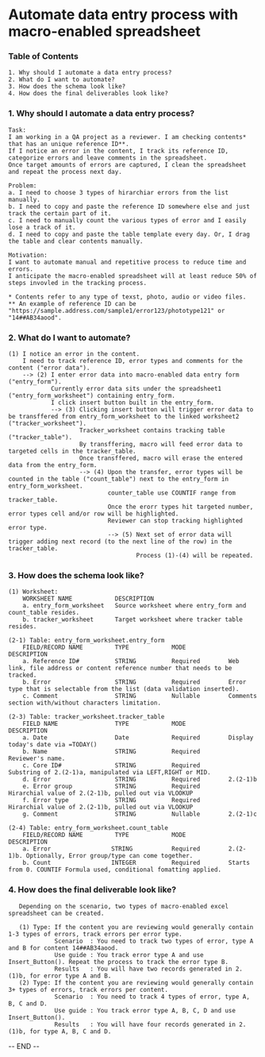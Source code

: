 # Automate data entry process with macro-enabled spreadsheet
### Table of Contents
    1. Why should I automate a data entry process? 
    2. What do I want to automate? 
    3. How does the schema look like?
    4. How does the final deliverables look like? 

### 1. Why should I automate a data entry process? 
    Task:
    I am working in a QA project as a reviewer. I am checking contents* that has an unique reference ID**.
    If I notice an error in the content, I track its reference ID, categorize errors and leave comments in the spreadsheet.
    Once target amounts of errors are captured, I clean the spreadsheet and repeat the process next day.

    Problem:
    a. I need to choose 3 types of hirarchiar errors from the list manually.
    b. I need to copy and paste the reference ID somewhere else and just track the certain part of it.
    c. I need to manually count the various types of error and I easily lose a track of it.
    d. I need to copy and paste the table template every day. Or, I drag the table and clear contents manually.
   
    Motivation:
    I want to automate manual and repetitive process to reduce time and errors.
    I anticipate the macro-enabled spreadsheet will at least reduce 50% of steps invovled in the tracking process.
     
    * Contents refer to any type of texst, photo, audio or video files. 
    ** An example of reference ID can be "https://sample.address.com/sample1/error123/phototype121" or "14##AB34aood". 

### 2. What do I want to automate?
    (1) I notice an error in the content. 
        I need to track reference ID, error types and comments for the content ("error data"). 
        --> (2) I enter error data into macro-enabled data entry form ("entry_form"). 
                Currently error data sits under the spreadsheet1 ("entry_form_worksheet") containing entry_form. 
                I click insert button built in the entry_form. 
                --> (3) Clicking insert button will trigger error data to be transffered from entry_form_worksheet to the linked worksheet2 ("tracker_worksheet"). 
                        Tracker_worksheet contains tracking table ("tracker_table").
                        By transffering, macro will feed error data to targeted cells in the tracker_table.
                        Once transffered, macro will erase the entered data from the entry_form.
                        --> (4) Upon the transfer, error types will be counted in the table ("count_table") next to the entry_form in entry_form_worksheet.
                                counter_table use COUNTIF range from tracker_table. 
                                Once the erorr types hit targeted number, error types cell and/or row will be highlighted. 
                                Reviewer can stop tracking highlighted error type. 
                                --> (5) Next set of error data will trigger adding next record (to the next line of the row) in the tracker_table. 
                                        Process (1)-(4) will be repeated. 
                 
### 3. How does the schema look like?
    (1) Worksheet:
        WORKSHEET NAME            DESCRIPTION 
        a. entry_form_worksheet   Source worksheet where entry_form and count_table resides.    
        b. tracker_worksheet      Target worksheet where tracker table resides.
      
    (2-1) Table: entry_form_worksheet.entry_form
        FIELD/RECORD NAME         TYPE            MODE            DESCRIPTION
        a. Reference ID#          STRING          Required        Web link, file address or content reference number that needs to be tracked.
        b. Error                  STRING          Required        Error type that is selectable from the list (data validation inserted).
        c. Comment                STRING          Nullable        Comments section with/without characters limitation.
            
    (2-3) Table: tracker_worksheet.tracker_table
        FIELD NAME                TYPE            MODE            DESCRIPTION
        a. Date                   Date            Required        Display today's date via =TODAY()
        b. Name                   STRING          Required        Reviewer's name. 
        c. Core ID#               STRING          Required        Substring of 2.(2-1)a, manipulated via LEFT,RIGHT or MID.
        d. Error                  STRING          Required        2.(2-1)b
        e. Error group            STRING          Required        Hirarchial value of 2.(2-1)b, pulled out via VLOOKUP 
        f. Error type             STRING          Required        Hirarchial value of 2.(2-1)b, pulled out via VLOOKUP  
        g. Comment                STRING          Nullable        2.(2-1)c
     
    (2-4) Table: entry_form_worksheet.count_table
        FIELD/RECORD NAME         TYPE            MODE            DESCRIPTION
        a. Error                 STRING           Required        2.(2-1)b. Optionally, Error group/type can come together.
        b. Count                 INTEGER          Required        Starts from 0. COUNTIF Formula used, conditional fomatting applied.

   
### 4. How does the final deliverable look like?
       Depending on the scenario, two types of macro-enabled excel spreadsheet can be created.
      
       (1) Type: If the content you are reviewing would generally contain 1-3 types of errors, track errors per error type. 
                 Scenario  : You need to track two types of error, type A and B for content 14##AB34aood.
                 Use guide : You track error type A and use Insert_Button(). Repeat the process to track the error type B. 
                 Results   : You will have two records generated in 2.(1)b, for error type A and B.
       (2) Type: If the content you are reviewing would generally contain 3+ types of errors, track errors per content. 
                 Scenario  : You need to track 4 types of error, type A, B, C and D.
                 Use guide : You track error type A, B, C, D and use Insert_Button().
                 Results   : You will have four records generated in 2.(1)b, for type A, B, C and D.

-- END -- 
<!--
- Summary: Macro-enabled data entry form to simplify tracking process.
- Purpose: The goal of this project is to minimize the repetitive process of data entry and human errors associated with it. This project will streamline extraction of string values and pulling out hierarchical values using data entry form in macro-enabled Excel spreadsheet. The final deliverable will reduce at least 50% of the steps involved in the data entry process.
--->
